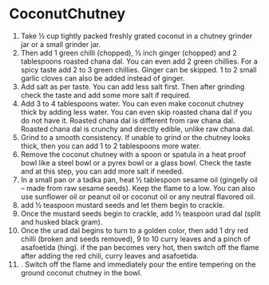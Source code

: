 # CoconutChutney
1. Take ½ cup tightly packed freshly grated coconut in a chutney grinder jar or a small grinder jar.
2. Then add 1 green chilli (chopped), ½ inch ginger (chopped) and 2 tablespoons roasted chana dal. You can even add 2 green chillies. For a spicy taste add 2 to 3 green chillies. Ginger can be skipped. 1 to 2 small garlic cloves can also be added instead of ginger.
3. Add salt as per taste. You can add less salt first. Then after grinding check the taste and add some more salt if required.
4. Add 3 to 4 tablespoons water. You can even make coconut chutney thick by adding less water. You can even skip roasted chana dal if you do not have it. Roasted chana dal is different from raw chana dal. Roasted chana dal is crunchy and directly edible, unlike raw chana dal.
5. Grind to a smooth consistency. If unable to grind or the chutney looks thick, then you can add 1 to 2 tablespoons more water.
6. Remove the coconut chutney with a spoon or spatula in a heat proof bowl like a steel bowl or a pyrex bowl or a glass bowl. Check the taste and at this step, you can add more salt if needed.
7. In a small pan or a tadka pan, heat ½ tablespoon sesame oil (gingelly oil – made from raw sesame seeds). Keep the flame to a low. You can also use sunflower oil or peanut oil or coconut oil or any neutral flavored oil.
8. add ½ teaspoon mustard seeds and let them begin to crackle.
9. Once the mustard seeds begin to crackle, add ½ teaspoon urad dal (split and husked black gram).
10. Once the urad dal begins to turn to a golden color, then add 1 dry red chilli (broken and seeds removed), 9 to 10 curry leaves and a pinch of asafoetida (hing). if the pan becomes very hot, then switch off the flame after adding the red chili, curry leaves and asafoetida.
11. . Switch off the flame and immediately pour the entire tempering on the ground coconut chutney in the bowl.
